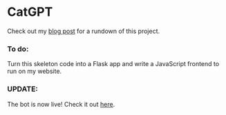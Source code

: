 # CatGPT

Check out my [blog post](https://climbingthegiant.com/posts/catGPT/) for a rundown of this project.

### To do:

Turn this skeleton code into a Flask app and write a JavaScript frontend to run on my website.

### UPDATE:

The bot is now live! Check it out [here](https://tinyurl.com/4jct8hn5).
